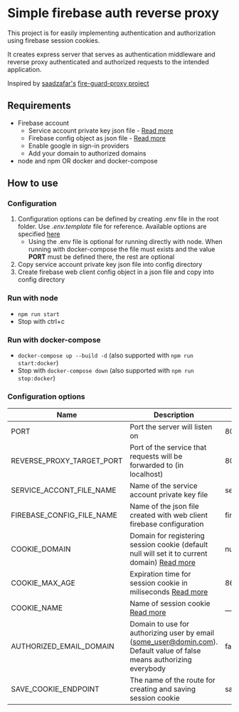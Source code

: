 # Simple firebase auth reverse proxy

This project is for easily implementing authentication and authorization using firebase session cookies.

It creates express server that serves as authentication middleware and reverse proxy authenticated and authorized requests to the intended application.

Inspired by [saadzafar's](https://github.com/saadzafar) [fire-guard-proxy project](https://github.com/saadzafar/fire-guard-proxy)

## Requirements

* Firebase account
    * Service account private key json file - [Read more](https://firebase.google.com/docs/admin/setup#initialize-sdk)
    * Firebase config object as json file - [Read more](https://firebase.google.com/docs/web/setup#config-object)
    * Enable google in sign-in providers
    * Add your domain to authorized domains
* node and npm OR docker and docker-compose

## How to use

### Configuration
1. Configuration options can be defined by creating .env file in the root folder. Use *.env.template* file for reference.
Available options are specified [here](#options-table)
    * Using the .env file is optional for running directly with node. When running with docker-compose the file must exists and the value **PORT** must be defined there, the rest are optional
3. Copy service account private key json file into config directory
2. Create firebase web client config object in a json file and copy into config directory

### Run with node
* ```npm run start```
* Stop with ctrl+c

### Run with docker-compose
* ```docker-compose up --build -d``` (also supported with ```npm run start:docker```)
* Stop with ```docker-compose down``` (also supported with ```npm run stop:docker```)

### <a name="options-table"></a>Configuration options
| Name                      | Description                                                                                                                                                          | Default value          |
|---------------------------|----------------------------------------------------------------------------------------------------------------------------------------------------------------------|------------------------|
| PORT                      | Port the server will listen on                                                                                                                                       | 80                     |
| REVERSE_PROXY_TARGET_PORT | Port of the service that requests will be forwarded to (in localhost)                                                                                                | 8080                   |
| SERVICE_ACCONT_FILE_NAME  | Name of the service account private key file                                                                                                                         | service-account.json   |
| FIREBASE_CONFIG_FILE_NAME | Name of the json file created with web client firebase configuration                                                                                                 | firebase-config.json   |
| COOKIE_DOMAIN             | Domain for registering session cookie (default null will set it to current domain) [Read more](https://developer.mozilla.org/en-US/docs/Web/HTTP/Headers/Set-Cookie#attributes) | null                   |
| COOKIE_MAX_AGE            | Expiration time for session cookie in miliseconds [Read more](https://developer.mozilla.org/en-US/docs/Web/HTTP/Headers/Set-Cookie#attributes)  | 86400000               |
| COOKIE_NAME               | Name of session cookie [Read more](https://developer.mozilla.org/en-US/docs/Web/HTTP/Headers/Set-Cookie#attributes)                                            | __revers_proxy_session |
| AUTHORIZED_EMAIL_DOMAIN   | Domain to use for authorizing user by email (some_user@domin.com). Default value of false means authorizing everybody                                               | false                  |
| SAVE_COOKIE_ENDPOINT      | The name of the route for creating and saving session cookie                                                                                                         | savecookie             |